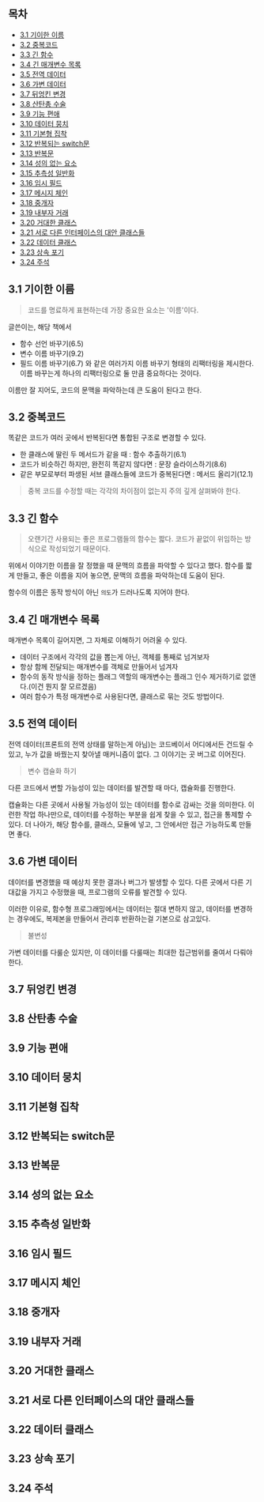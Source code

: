 ## 목차

- [3.1 기이한 이름](#31-기이한-이름)
- [3.2 중복코드](#32-중복코드)
- [3.3 긴 함수](#33-긴-함수)
- [3.4 긴 매개변수 목록](#34-긴-매개변수-목록)
- [3.5 전역 데이터](#35-전역-데이터)
- [3.6 가변 데이터](#36-가변-데이터)
- [3.7 뒤엉킨 변경](#37-뒤엉킨-변경)
- [3.8 산탄총 수술](#38-산탄총-수술)
- [3.9 기능 편애](#39-기능-편애)
- [3.10 데이터 뭉치](#310-데이터-뭉치)
- [3.11 기본형 집착](#311-기본형-집착)
- [3.12 반복되는 switch문](#312-반복되는-switch문)
- [3.13 반복문](#313-반복문)
- [3.14 성의 없는 요소](#314-성의-없는-요소)
- [3.15 추측성 일반화](#315-추측성-일반화)
- [3.16 임시 필드](#316-임시-필드)
- [3.17 메시지 체인](#317-메시지-체인)
- [3.18 중개자](#318-중개자)
- [3.19 내부자 거래](#319-내부자-거래)
- [3.20 거대한 클래스](#320-거대한-클래스)
- [3.21 서로 다른 인터페이스의 대안 클래스들](#321-서로-다른-인터페이스의-대안-클래스들)
- [3.22 데이터 클래스](#322-데이터-클래스)
- [3.23 상속 포기](#323-상속-포기)
- [3.24 주석](#324-주석)

## 3.1 기이한 이름

> 코드를 명료하게 표현하는데 가장 중요한 요소는 '이름'이다.

글쓴이는, 해당 책에서

- 함수 선언 바꾸기(6.5)
- 변수 이름 바꾸기(9.2)
- 필드 이름 바꾸기(6.7)
  와 같은 여러가지 이름 바꾸기 형태의 리팩터링을 제시한다.
  이름 바꾸는게 하나의 리팩터링으로 둘 만큼 중요하다는 것이다.

이름만 잘 지어도, 코드의 문맥을 파악하는데 큰 도움이 된다고 한다.

## 3.2 중복코드

똑같은 코드가 여러 곳에서 반복된다면 통합된 구조로 변경할 수 있다.

- 한 클래스에 딸린 두 메서드가 같을 때 : 함수 추출하기(6.1)
- 코드가 비슷하긴 하지만, 완전히 똑같지 않다면 : 문장 슬라이스하기(8.6)
- 같은 부모로부터 파생된 서브 클래스들에 코드가 중복된다면 : 메서드 올리기(12.1)

> 중복 코드를 수정할 때는 각각의 차이점이 없는지 주의 깊게 살펴봐야 한다.

## 3.3 긴 함수

> 오랜기간 사용되는 좋은 프로그램들의 함수는 짧다.
> 코드가 끝없이 위임하는 방식으로 작성되었기 때문이다.

위에서 이야기한 이름을 잘 정했을 때 문맥의 흐름을 파악할 수 있다고 했다.
함수를 짧게 만들고, 좋은 이름을 지어 놓으면, 문맥의 흐름을 파악하는데 도움이 된다.

함수의 이름은 동작 방식이 아닌 `의도`가 드러나도록 지어야 한다.

## 3.4 긴 매개변수 목록

매개변수 목록이 길어지면, 그 자체로 이해하기 어려울 수 있다.

- 데이터 구조에서 각각의 값을 뽑는게 아닌, 객체를 통째로 넘겨보자
- 항상 함께 전달되는 매개변수를 객체로 만들어서 넘겨자
- 함수의 동작 방식을 정하는 플래그 역할의 매개변수는 플래그 인수 제거하기로 없앤다.(이건 뭔지 잘 모르겠음)
- 여러 함수가 특정 매개변수로 사용된다면, 클래스로 묶는 것도 방법이다.

## 3.5 전역 데이터

전역 데이터(프론트의 전역 상태를 말하는게 아님)는 코드베이서 어디에서든 건드릴 수 있고, 누가 값을 바꿨는지 찾아낼 매커니즘이 없다.
그 이야기는 곳 버그로 이어진다.

> 변수 캡슐화 하기

다른 코드에서 변할 가능성이 있는 데이터를 발견할 때 마다, 캡슐화를 진행한다.

캡슐화는 다른 곳에서 사용될 가능성이 있는 데이터를 함수로 감싸는 것을 의미한다.
이런한 작업 하나만으로, 데이터를 수정하는 부분을 쉽게 찾을 수 있고, 접근을 통제할 수 있다.
더 나아가, 해당 함수를, 클래스, 모듈에 넣고, 그 안에서만 접근 가능하도록 만들면 좋다.

## 3.6 가변 데이터

데이터를 변경했을 때 예상치 못한 결과나 버그가 발생할 수 있다.
다른 곳에서 다른 기대값을 가지고 수정했을 때, 프로그램의 오류를 발견할 수 있다.

이러한 이유로, 함수형 프로그래밍에서는 데이터는 절대 변하지 않고, 데이터를 변경하는 경우에도, 복제본을 만들어서 관리후 반환하는걸 기본으로 삼고있다.

> 불변성

가변 데이터를 다룰순 있지만, 이 데이터를 다룰때는 최대한 접근범위를 줄여서 다뤄야한다.

## 3.7 뒤엉킨 변경

## 3.8 산탄총 수술

## 3.9 기능 편애

## 3.10 데이터 뭉치

## 3.11 기본형 집착

## 3.12 반복되는 switch문

## 3.13 반복문

## 3.14 성의 없는 요소

## 3.15 추측성 일반화

## 3.16 임시 필드

## 3.17 메시지 체인

## 3.18 중개자

## 3.19 내부자 거래

## 3.20 거대한 클래스

## 3.21 서로 다른 인터페이스의 대안 클래스들

## 3.22 데이터 클래스

## 3.23 상속 포기

## 3.24 주석
